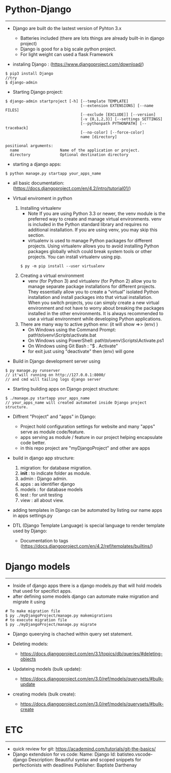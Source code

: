# Python-Django
----------------
* Django are built do the lastest version of Pyhton 3.x
    - Batteries included (there are lots things are already built-in in django project)
    - Django is good for a big scale python project.
    - For light weight can used a flask Framework

* instaling Django : (https://www.djangoproject.com/download/)
```console
$ pip3 install Django
//try
$ django-admin
```
* Starting Django project:
```console
$ django-admin startproject [-h] [--template TEMPLATE]
                                 [--extension EXTENSIONS] [--name FILES]
                                 [--exclude [EXCLUDE]] [--version]
                                 [-v {0,1,2,3}] [--settings SETTINGS]
                                 [--pythonpath PYTHONPATH] [--traceback]
                                 [--no-color] [--force-color]
                                 name [directory]

positional arguments:
  name                  Name of the application or project.
  directory             Optional destination directory

```
* starting a django apps:
```
$ python manage.py startapp your_apps_name
```
* all basic documentation:(https://docs.djangoproject.com/en/4.2/intro/tutorial01/)

* Virtual enviroment in python
    1. Installing virtualenv
        - Note If you are using Python 3.3 or newer, the venv module is the preferred way to create and manage virtual environments. venv is included in the Python standard library and requires no additional installation. If you are using venv, you may skip this section.
        - virtualenv is used to manage Python packages for different projects. Using virtualenv allows you to avoid installing Python packages globally which could break system tools or other projects. You can install virtualenv using pip.
        ```console
        $ py -m pip install --user virtualenv
        ```
    2. Creating a virtual environment
        - venv (for Python 3) and virtualenv (for Python 2) allow you to manage separate package installations for different projects. They essentially allow you to create a “virtual” isolated Python installation and install packages into that virtual installation. When you switch projects, you can simply create a new virtual environment and not have to worry about breaking the packages installed in the other environments. It is always recommended to use a virtual environment while developing Python applications.
    3. There are many way to active python env: (it will show =>> (env) )
        * On Windows using the Command Prompt: path\to\venv\Scripts\activate.bat
        * On Windows using PowerShell: path\to\venv\Scripts\Activate.ps1
        * On Windows using Git Bash : "$ . Activate"
        * for exit just using "deactivate" then (env) will gone

* Build in Django development server using
```console
$ py manage.py runserver
// it'will running on http://127.0.0.1:8000/
// and cmd will tailing logs django server
```

* Starting building apps on Django project structure:
```console
$ ./manage.py startapp your_apps_name
// your_apps_name will created automated inside Django project structure.
```
* Diffrent "Project" and "apps" in Django:
    - Project hold configuration settings for website and many "apps" serve as module code/feature.
    - apps serving as module / feature in our project helping encapsulate code better.
    - in this repo project are "myDjangoProject" and other are apps

* build in django app structure:
    1. migration: for database migration.
    2. __init__ : to indicate folder as module.
    3. admin    : Django admin.
    4. apps     : as identifier django
    5. models   : for database models
    5. test     : for unit testing
    5. view     : all about view.

* adding templates in Django can be automated by listing our name apps in apps settings.py
* DTL (Django Template Language) is special language to render template used by Django:
    - Documentation to tags (https://docs.djangoproject.com/en/4.2/ref/templates/builtins/)


# Django models
---------------

* Inside of django apps there is a django models.py that will hold models that used for specifict apps. 
* after defining some models django can automate make migration and migrate it using
```
# To make migration file
$ py ./myDjangoProject/manage.py makemigrations
# to execute migration file
$ py ./myDjangoProject/manage.py migrate
```
* Django queerying is chached within query set statement.
* Deleting models:
    - https://docs.djangoproject.com/en/3.1/topics/db/queries/#deleting-objects
* Updateing models (bulk update):
    - https://docs.djangoproject.com/en/3.0/ref/models/querysets/#bulk-update

* creating models (bulk create):
    - https://docs.djangoproject.com/en/3.0/ref/models/querysets/#bulk-create

# ETC
-----
* quick review for git: https://academind.com/tutorials/git-the-basics/
* Django extendsion for vs code:
    Name: Django
    Id: batisteo.vscode-django
    Description: Beautiful syntax and scoped snippets for perfectionists with deadlines
    Publisher: Baptiste Darthenay